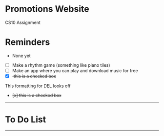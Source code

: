 # Promotions Website
CS10 Assignment 

# Reminders
- None yet

- [ ] Make a rhythm game (something like piano tiles)
- [ ] Make an app where you can play and download music for free
- [x] <del> this is a checked box </del>

This formatting for DEL looks off
- <del> [x] this is a checked box </del>

---

# To Do List


---